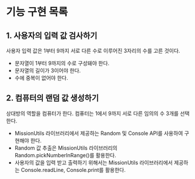 # 기능 구현 목록

## 1. 사용자의 입력 값 검사하기

사용자 입력 값은 1부터 9까지 서로 다른 수로 이루어진 3자리의 수를 고른 것이다.

- 문자열이 1부터 9까지의 수로 구성돼야 한다.
- 문자열의 길이가 3이어야 한다.
- 수에 중복이 없어야 한다.

## 2. 컴퓨터의 랜덤 값 생성하기

상대방의 역할을 컴퓨터가 한다. 컴퓨터는 1에서 9까지 서로 다른 임의의 수 3개를 선택한다.

- MissionUtils 라이브러리에서 제공하는 Random 및 Console API를 사용하여 구현해야 한다.
- Random 값 추출은 MissionUtils 라이브러리의 Random.pickNumberInRange()를 활용한다.
- 사용자의 값을 입력 받고 출력하기 위해서는 MissionUtils 라이브러리에서 제공하는 Console.readLine, Console.print를 활용한다.
